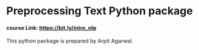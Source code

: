 # Preprocessing Text Python package

#### course Link: https://bit.ly/intro_nlp

This python package is prepared by Arpit Agarwal.
